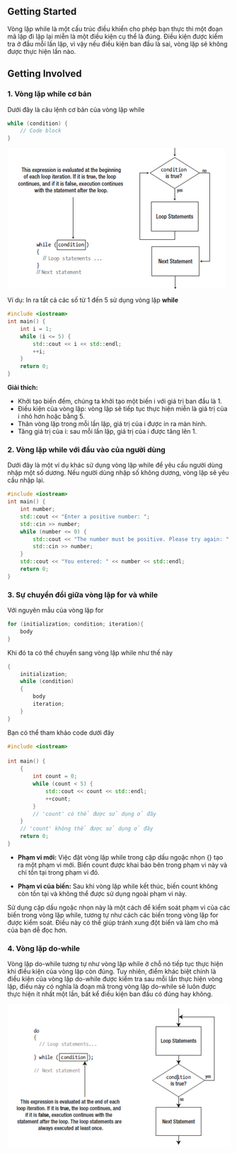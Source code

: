 ## Getting Started

Vòng lặp while là một cấu trúc điều khiển cho phép bạn thực thi một đoạn mã lặp đi lặp lại miễn là một điều kiện cụ thể là đúng. Điều kiện được kiểm tra ở đầu mỗi lần lặp, vì vậy nếu điều kiện ban đầu là sai, vòng lặp sẽ không được thực hiện lần nào. 

## Getting Involved

### 1. Vòng lặp while cơ bản

Dưới đây là câu lệnh cơ bản của vòng lặp while

```c++
while (condition) {
	// Code block
}
```

![alt text](/images/image-06.png)

Ví dụ: In ra tất cả các số từ 1 đến 5 sử dụng vòng lặp **while**

```c++
#include <iostream>
int main() {
    int i = 1;
    while (i <= 5) {
        std::cout << i << std::endl; 
        ++i; 
    }
    return 0;
}
```

**Giải thích:**
- Khởi tạo biến đếm, chúng ta khởi tạo một biến i với giá trị ban đầu là 1.
- Điều kiện của vòng lặp: vòng lặp sẽ tiếp tục thực hiện miễn là giá trị của i nhỏ hơn hoặc bằng 5.
- Thân vòng lặp trong mỗi lần lặp, giá trị của i được in ra màn hình.
- Tăng giá trị của i: sau mỗi lần lặp, giá trị của i được tăng lên 1.

### 2. Vòng lặp while với đầu vào của người dùng

Dưới đây là một ví dụ khác sử dụng vòng lặp while để yêu cầu người dùng nhập một số dương. Nếu người dùng nhập số không dương, vòng lặp sẽ yêu cầu nhập lại.

```c++
#include <iostream>
int main() {
    int number;
    std::cout << "Enter a positive number: ";
    std::cin >> number;
    while (number <= 0) {
        std::cout << "The number must be positive. Please try again: ";
        std::cin >> number;
    }
    std::cout << "You entered: " << number << std::endl;
    return 0;
}
```

### 3. Sự chuyển đổi giữa vòng lặp for và while

Với nguyên mẫu của vòng lặp for

```c++
for (initialization; condition; iteration){
	body
}
```

Khi đó ta có thể chuyển sang vòng lặp while như thế này

```c++
{
	initialization;
	while (condition)
	{
		body
		iteration;
	}
}
```

Bạn có thể tham khảo code dưới đây

```c++
#include <iostream>

int main() {
    {
        int count = 0;
        while (count < 5) {
            std::cout << count << std::endl;
            ++count;
        }
        // 'count' có thể được sử dụng ở đây
    }
    // 'count' không thể được sử dụng ở đây
    return 0;
}
```

- **Phạm vi mới:** Việc đặt vòng lặp while trong cặp dấu ngoặc nhọn {} tạo ra một phạm vi mới. Biến count được khai báo bên trong phạm vi này và chỉ tồn tại trong phạm vi đó.

- **Phạm vi của biến:** Sau khi vòng lặp while kết thúc, biến count không còn tồn tại và không thể được sử dụng ngoài phạm vi này.

Sử dụng cặp dấu ngoặc nhọn này là một cách để kiểm soát phạm vi của các biến trong vòng lặp while, tương tự như cách các biến trong vòng lặp for được kiểm soát. Điều này có thể giúp tránh xung đột biến và làm cho mã của bạn dễ đọc hơn.

### 4. Vòng lặp do-while

Vòng lặp do-while tương tự như vòng lặp while ở chỗ nó tiếp tục thực hiện khi điều kiện của vòng lặp còn đúng. Tuy nhiên, điểm khác biệt chính là điều kiện của vòng lặp do-while được kiểm tra sau mỗi lần thực hiện vòng lặp, điều này có nghĩa là đoạn mã trong vòng lặp do-while sẽ luôn được thực hiện ít nhất một lần, bất kể điều kiện ban đầu có đúng hay không.

![alt text](/images/image-07.png)
